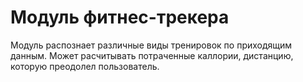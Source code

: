 # Модуль фитнес-трекера

Модуль распознает различные виды тренировок по приходящим данным. 
Может расчитывать потраченные каллории, дистанцию, которую преодолел пользователь.

